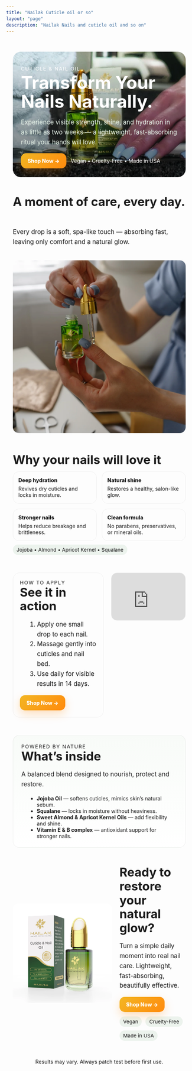 ```yaml
---
title: "Nailak Cuticle oil or so"
layout: "page"
description: "Nailak Nails and cuticle oil and so on"
---
```


<!-- ASSETS (put these files next to this page): hero.webp, hands.webp, bottle.webp, dropper.webp, packshot.webp -->

<style>
  /* Page shell */
  .nko-container{max-width:1060px;margin:0 auto;padding:0 18px}
  .nko-section{margin:48px 0}
  .nko-grid{display:grid;gap:20px}
  .nko-btn{display:inline-flex;align-items:center;gap:8px;font-weight:800;
    padding:12px 18px;border-radius:14px;color:#fff;background:linear-gradient(135deg,#f3b623,#ff8a0d);
    box-shadow:0 10px 24px rgba(255,138,13,.25);text-decoration:none}
  .nko-btn:hover{transform:translateY(-1px);box-shadow:0 14px 30px rgba(255,138,13,.33)}
  .nko-muted{color:var(--secondary)}
  .nko-eyebrow{font-size:.85rem;letter-spacing:.12em;text-transform:uppercase;color:var(--secondary)}
  .nko-h1{font-size:clamp(32px,5vw,48px);line-height:1.08;margin:10px 0 12px}
  .nko-h2{font-size:clamp(24px,3.4vw,34px);line-height:1.15;margin:0 0 12px}
  .nko-lead{font-size:1.05rem;line-height:1.6;color:var(--secondary)}
  .nko-card{background:var(--entry);border:1px solid rgba(0,0,0,.06);border-radius:18px;padding:18px}
  .nko-badges{display:flex;flex-wrap:wrap;gap:10px;margin-top:10px}
  .nko-badge{font-size:.85rem;padding:6px 10px;border-radius:999px;background:rgba(46,125,50,.08)}

  /* HERO */
  .nko-hero{position:relative;overflow:hidden;border-radius:22px}
  .nko-hero img{width:100%;height:340px;object-fit:cover;display:block;filter:saturate(1.02)}
  .nko-hero .nko-hero-box{position:absolute;inset:auto 0 0 0;padding:20px 22px 24px;
    background:linear-gradient(180deg,rgba(0,0,0,0) 0%,rgba(0,0,0,.35) 60%,rgba(0,0,0,.55) 100%);color:#fff}
  .nko-hero .nko-h1{color:#fff;margin-top:4px}
  .nko-hero .nko-lead{color:#e9f5eb}

  /* Media row */
  .nko-media-row{display:flex;gap:14px;overflow:auto;-webkit-overflow-scrolling:touch;scroll-snap-type:x mandatory;padding-bottom:6px}
  .nko-media-row::-webkit-scrollbar{display:none}
  .nko-media-row{scrollbar-width:none}
  .nko-media-row img{border-radius:16px;scroll-snap-align:start;height:auto;object-fit:cover}

  /* Benefits */
  .nko-features{display:grid;grid-template-columns:repeat(4,minmax(0,1fr));gap:14px}
  .nko-feature{background:var(--entry);border:1px solid rgba(0,0,0,.06);border-radius:16px;padding:14px}
  .nko-feature .f-ttl{font-weight:800;margin-bottom:6px}

  /* Video */
  .nko-video{position:relative;aspect-ratio:16/9;border-radius:16px;overflow:hidden}
  .nko-video iframe{position:absolute;inset:0;width:100%;height:100%}

  /* Ingredients + CTA */
  .nko-ingredients{background:linear-gradient(180deg,#f8fbf8,#ffffff);border:1px solid rgba(0,0,0,.06);border-radius:18px;padding:22px}
  .nko-ingredients ul{margin:10px 0 0 18px}
  .nko-cta{display:grid;grid-template-columns:1.2fr .8fr;gap:20px;align-items:center}
  .nko-cta img{width:100%;border-radius:16px;object-fit:contain;background:#fff}
  .nko-center{text-align:center}

  /* NEW: responsive two-column helper for the video section */
  .nko-two{display:grid;gap:20px;grid-template-columns:1.1fr .9fr}
  @media (max-width: 980px){.nko-features{grid-template-columns:repeat(2,minmax(0,1fr))}}
  @media (max-width: 860px){
    .nko-cta{grid-template-columns:1fr;gap:16px}
    .nko-hero img{height:300px}
    .nko-two{grid-template-columns:1fr} /* ← stack text and video on mobile/tablet */
  }
  @media (max-width: 640px){
    .nko-hero{border-radius:18px}
    .nko-hero img{height:auto;aspect-ratio:16/9}
    .nko-hero .nko-hero-box{position:static;background:none;color:inherit;padding:14px 0 0}
    .nko-hero .nko-lead{color:var(--secondary)}
    .nko-media-row img{width:82%;max-width:420px;aspect-ratio:4/5}
  }
  @media (max-width: 560px){
    .nko-hero img{aspect-ratio:16/10}
    .nko-media-row img{width:86%;max-width:360px}
    .nko-features{grid-template-columns:1fr}
  }

  .anchor{scroll-margin-top:80px}
</style>

<main class="nko-container">

  <!-- HERO -->
  <section class="nko-section nko-hero" aria-label="Nailak Cuticle & Nail Oil">
    <img src="hero.webp" alt="Nailak cuticle oil on a bathroom counter by soft towels" loading="eager" decoding="async" width="1440" height="340">
    <div class="nko-hero-box">
      <div class="nko-eyebrow">Cuticle & Nail Oil</div>
      <h1 class="nko-h1">Transform Your Nails Naturally.</h1>
      <p class="nko-lead">Experience visible strength, shine, and hydration in as little as two weeks — a lightweight, fast-absorbing ritual your hands will love.</p>
      <div style="display:flex;gap:12px;align-items:center;flex-wrap:wrap;margin-top:10px">
        <a class="nko-btn" href="https://nailak.com/products" target="_blank" rel="noopener">Shop Now →</a>
        <span class="nko-muted">Vegan • Cruelty-Free • Made in USA</span>
      </div>
    </div>
  </section>

  <!-- LIFESTYLE -->
  <section class="nko-section" aria-label="Beauty moments">
    <div class="nko-grid" style="grid-template-columns:1fr">
      <h2 class="nko-h2">A moment of care, every day.</h2>
      <p class="nko-lead">Every drop is a soft, spa-like touch — absorbing fast, leaving only comfort and a natural glow.</p>
      <div class="nko-media-row" role="list">
        <img src="hands.webp"   alt="Holding Nailak cuticle oil bottle in hands" loading="lazy" decoding="async" role="listitem">
        <img src="bottle.webp"  alt="Opening Nailak cuticle oil bottle with dropper" loading="lazy" decoding="async" role="listitem">
        <img src="dropper.webp" alt="Nailak cuticle oil bottle close-up" loading="lazy" decoding="async" role="listitem">
      </div>
    </div>
  </section>

  <!-- BENEFITS -->
  <section id="benefits" class="nko-section anchor" aria-label="Benefits">
    <h2 class="nko-h2">Why your nails will love it</h2>
    <div class="nko-features">
      <div class="nko-feature"><div class="f-ttl">Deep hydration</div><div class="nko-muted">Revives dry cuticles and locks in moisture.</div></div>
      <div class="nko-feature"><div class="f-ttl">Natural shine</div><div class="nko-muted">Restores a healthy, salon-like glow.</div></div>
      <div class="nko-feature"><div class="f-ttl">Stronger nails</div><div class="nko-muted">Helps reduce breakage and brittleness.</div></div>
      <div class="nko-feature"><div class="f-ttl">Clean formula</div><div class="nko-muted">No parabens, preservatives, or mineral oils.</div></div>
    </div>
    <div class="nko-badges"><span class="nko-badge">Jojoba • Almond • Apricot Kernel • Squalane</span></div>
  </section>

  <!-- VIDEO -->
  <section id="video" class="nko-section anchor" aria-label="How to apply">
    <div class="nko-two">
      <div class="nko-card">
        <div class="nko-eyebrow">How to Apply</div>
        <h2 class="nko-h2">See it in action</h2>
        <ol class="nko-lead" style="margin-left:18px">
          <li>Apply one small drop to each nail.</li>
          <li>Massage gently into cuticles and nail bed.</li>
          <li>Use daily for visible results in 14 days.</li>
        </ol>
        <div style="margin-top:14px">
          <a class="nko-btn" href="https://nailak.com/products" target="_blank" rel="noopener">Shop Now →</a>
        </div>
      </div>
      <div class="nko-video nko-card" aria-label="Tutorial video">
        <iframe src="https://www.youtube.com/embed/IrEHjlXch_0"
                title="Nailak Cuticle & Nail Oil — how to use"
                frameborder="0"
                allow="accelerometer; autoplay; clipboard-write; encrypted-media; gyroscope; picture-in-picture; web-share"
                allowfullscreen></iframe>
      </div>
    </div>
  </section>

  <!-- INGREDIENTS -->
  <section id="ingredients" class="nko-section anchor" aria-label="Ingredients">
    <div class="nko-ingredients">
      <div class="nko-eyebrow">Powered by Nature</div>
      <h2 class="nko-h2">What’s inside</h2>
      <p class="nko-lead">A balanced blend designed to nourish, protect and restore.</p>
      <ul>
        <li><strong>Jojoba Oil</strong> — softens cuticles, mimics skin’s natural sebum.</li>
        <li><strong>Squalane</strong> — locks in moisture without heaviness.</li>
        <li><strong>Sweet Almond & Apricot Kernel Oils</strong> — add flexibility and shine.</li>
        <li><strong>Vitamin E & B complex</strong> — antioxidant support for stronger nails.</li>
      </ul>
    </div>
  </section>

  <!-- FINAL CTA -->
  <section class="nko-section nko-cta">
    <img src="packshot.webp" alt="Nailak Cuticle & Nail Oil product packshot" loading="lazy" decoding="async">
    <div>
      <h2 class="nko-h2">Ready to restore your natural glow?</h2>
      <p class="nko-lead">Turn a simple daily moment into real nail care. Lightweight, fast-absorbing, beautifully effective.</p>
      <div style="margin-top:12px">
        <a class="nko-btn" href="https://nailak.com/products" target="_blank" rel="noopener">Shop Now →</a>
      </div>
      <div class="nko-badges" style="margin-top:12px">
        <span class="nko-badge">Vegan</span>
        <span class="nko-badge">Cruelty-Free</span>
        <span class="nko-badge">Made in USA</span>
      </div>
    </div>
  </section>

  <p class="nko-center nko-muted" style="margin-top:10px">Results may vary. Always patch test before first use.</p>
</main>

<script type="application/ld+json">
{
  "@context": "https://schema.org",
  "@type": "Product",
  "name": "Nailak Cuticle & Nail Oil",
  "brand": { "@type": "Brand", "name": "Nailak" },
  "image": ["packshot.webp","hands.webp","dropper.webp","bottle.webp"],
  "description": "Lightweight, fast-absorbing cuticle and nail oil that restores moisture, shine and strength.",
  "audience": { "@type": "PeopleAudience", "suggestedGender": "female" }
}
</script>
